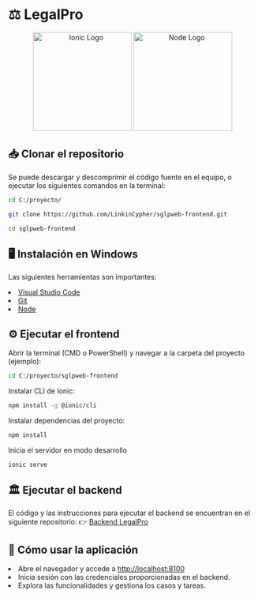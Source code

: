<h1>⚖️ LegalPro</h1>

<p align="center">
  <a href="https://ionicframework.com/" target="_blank"><img src="https://blog.camba.coop/wp-content/uploads/2015/05/ionic_logo.png" width="200" alt="Ionic Logo" /></a>
  <a href="https://nodejs.org/en" target="_blank"><img src="https://upload.wikimedia.org/wikipedia/commons/thumb/d/d9/Node.js_logo.svg/590px-Node.js_logo.svg.png" width="200" alt="Node Logo" /></a>
</p>



## 📥 Clonar el repositorio
Se puede descargar y descomprimir el código fuente en el equipo, o ejecutar los siguientes comandos en la terminal:
```bash
cd C:/proyecto/
```
```bash
git clone https://github.com/LinkinCypher/sglpweb-frontend.git
```
```bash
cd sglpweb-frontend
```



## 🖥️ Instalación en Windows
Las siguientes herramientas son importantes:
<li><a href="https://code.visualstudio.com/" target="_blank">Visual Studio Code</a></li>
<li><a href="https://git-scm.com/" target="_blank">Git</a></li>
<li><a href="https://nodejs.org/en" target="_blank">Node</a></li>



## ⚙️ Ejecutar el frontend
Abrir la terminal (CMD o PowerShell) y navegar a la carpeta del proyecto (ejemplo):
```bash
cd C:/proyecto/sglpweb-frontend
```
Instalar CLI de Ionic:
```bash
npm install -g @ionic/cli
```
Instalar dependencias del proyecto:
```bash
npm install
```
Inicia el servidor en modo desarrollo
```bash
ionic serve
```



## 🏛️ Ejecutar el backend
El código y las instrucciones para ejecutar el backend se encuentran en el siguiente repositorio: 👉 <a href="https://github.com/LinkinCypher/sglpweb-backend" target="_blank">Backend LegalPro</a>



## 📌 Cómo usar la aplicación
<li>Abre el navegador y accede a <a href="http://localhost:8100" target="_blank">http://localhost:8100</a></li>
<li>Inicia sesión con las credenciales proporcionadas en el backend.</li>
<li>Explora las funcionalidades y gestiona los casos y tareas.</li>